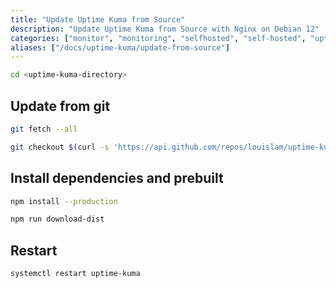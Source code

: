 ```yaml
---
title: "Update Uptime Kuma from Source"
description: "Update Uptime Kuma from Source with Nginx on Debian 12"
categories: ["monitor", "monitoring", "selfhosted", "self-hosted", "uptime", "uptime-monitoring", "Uptime Kuma"]
aliases: ["/docs/uptime-kuma/update-from-source"]
---
```


```bash
cd <uptime-kuma-directory>
```

## Update from git

```bash
git fetch --all
```

```bash
git checkout $(curl -s 'https://api.github.com/repos/louislam/uptime-kuma/releases/latest' | jq -r '.tag_name') --force
```

## Install dependencies and prebuilt

```bash
npm install --production
```

```bash
npm run download-dist
```

## Restart

```bash
systemctl restart uptime-kuma
```
